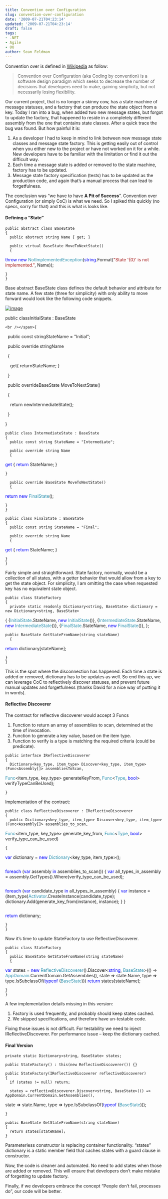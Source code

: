 ```yaml
---
title: Convention over Configuration
slug: convention-over-configuration
date: '2009-07-21T04:23:14'
updated: '2009-07-21T04:23:14'
draft: false
tags:
- .NET
- Agile
- OO
author: Sean Feldman
---
```



Convention over is defined in [Wikipedia](http://en.wikipedia.org/wiki/Convention_over_configuration) as follow:

> Convention over Configuration (aka Coding by convention) is a software design paradigm which seeks to decrease the number of decisions that developers need to make, gaining simplicity, but not necessarily losing flexibility.

Our current project, that is no longer a skinny cow, has a state machine of message statuses, and a factory that can produce the state object from a key. Today I ran into a bug, when added two new message states, but forgot to update the factory, that happened to reside in a completely different assembly from the one that contains state classes. After a quick trace the bug was found. But how painful it is:

1. As a developer I had to keep in mind to link between new message state classes and message state factory. This is getting easily out of control when you either new to the project or have not worked on it for a while. New developers have to be familiar with the limitation or find it out the difficult way.
2. Each time a message state is added or removed to the state machine, factory has to be updated.
3. Message state factory specification (tests) has to be updated as the production code, and again that’s a manual process that can lead to forgetfulness.

The conclusion was “we have to have **A Pit of Success**”. Convention over Configuration (or simply CoC) is what we need. So I spiked this quickly (no specs, sorry for that) and this is what is looks like.

#### Defining a “State”

```
public abstract class BaseState
{
  public abstract string Name { get; }

  public virtual BaseState MoveToNextState()
  {
```
<span style="color: blue">throw new </span><span style="color: #2b91af">NotImplementedException</span>(<span style="color: blue">string</span>.Format(<span style="color: #a31515">&quot;State '{0}' is not implemented.&quot;</span>, Name));
```
}
}
```

Base abstract BaseState class defines the default behavior and attribute for state name. A few state (three for simplicity) with only ability to move forward would look like the following code snippets.

[![image](https://aspblogs.blob.core.windows.net/media/sfeldman/Media/image_thumb_27C9B36B.png "image")](https://aspblogs.blob.core.windows.net/media/sfeldman/Media/image_6CE280A1.png)

public classInitialState : BaseState
```
<br /></span>{
```
  
  public const stringStateName = "Initial";
  

  
  public override stringName
  
  {
  
    get{ returnStateName; }
  
  }
  

  
  public overrideBaseState MoveToNextState()
  
  {
  
    return newIntermediateState();
  
  }
  
}
  


```
public class IntermediateState : BaseState
{
  public const string StateName = "Intermediate";

  public override string Name
  {
```
<span style="color: blue">get </span>{ <span style="color: blue">return </span>StateName; }
```
}

  public override BaseState MoveToNextState()
  {
```
<span style="color: blue">return new </span><span style="color: #2b91af">FinalState</span>();
```
}
}
```
```
public class FinalState : BaseState
{
  public const string StateName = "Final";

  public override string Name
  {
```
<span style="color: blue">get </span>{ <span style="color: blue">return </span>StateName; }
```
}
}
```

Fairly simple and straightforward. State factory, normally, would be a collection of all states, with a getter behavior that would allow from a key to get the state object. For simplicity, I am omitting the case when requested key has no equivalent state object.

```
public class StateFactory
{
  private static readonly Dictionary<string, BaseState> dictionary = new Dictionary<string, BaseState>
```
{
                                                                      {<span style="color: #2b91af">InitialState</span>.StateName, <span style="color: blue">new </span><span style="color: #2b91af">InitialState</span>()},
                                                                      {<span style="color: #2b91af">IntermediateState</span>.StateName, <span style="color: blue">new </span><span style="color: #2b91af">IntermediateState</span>()},
                                                                      {<span style="color: #2b91af">FinalState</span>.StateName, <span style="color: blue">new </span><span style="color: #2b91af">FinalState</span>()},
                                                                   };
```
public BaseState GetStateFromName(string stateName)
  {
```
<span style="color: blue">return </span>dictionary[stateName];
```
}
}
```

This is the spot where the disconnection has happened. Each time a state is added or removed, dictionary has to be updates as well. So end this up, we can leverage CoC to reflectively discover statuses, and prevent future manual updates and forgetfulness (thanks David for a nice way of putting it in words).

#### Reflective Discoverer

The contract for reflective discoverer would accept 3 Funcs

1. Function to return an array of assemblies to scan, determined at the time of invocation.
2. Function to generate a key value, based on the item type.
3. Function to verify is a type is matching the required criteria (could be predicate).

```
public interface IReflectiveDiscoverer
{
  Dictionary<key_type, item_type> Discover<key_type, item_type>(Func<Assembly[]> assembliesToScan,
```
<span style="color: #2b91af">Func</span>&lt;item_type, key_type&gt; generateKeyFrom,
                                                            <span style="color: #2b91af">Func</span>&lt;<span style="color: #2b91af">Type</span>, <span style="color: blue">bool</span>&gt; verifyTypeCanBeUsed);
```
}
```

Implementation of the contract:

```
public class ReflectiveDiscoverer : IReflectiveDiscoverer
{
  public Dictionary<key_type, item_type> Discover<key_type, item_type>(Func<Assembly[]> assemblies_to_scan,
```
<span style="color: #2b91af">Func</span>&lt;item_type, key_type&gt; generate_key_from,
                                                                   <span style="color: #2b91af">Func</span>&lt;<span style="color: #2b91af">Type</span>, <span style="color: blue">bool</span>&gt; verify_type_can_be_used)
```
{
```
<span style="color: blue">var </span>dictionary = <span style="color: blue">new </span><span style="color: #2b91af">Dictionary</span>&lt;key_type, item_type&gt;();
```
```
<span style="color: blue">foreach </span>(<span style="color: blue">var </span>assembly <span style="color: blue">in </span>assemblies_to_scan())
{
  <span style="color: blue">var </span>all_types_in_assembly = assembly.GetTypes().Where(verify_type_can_be_used);
```
```
<span style="color: blue">foreach </span>(<span style="color: blue">var </span>candidate_type <span style="color: blue">in </span>all_types_in_assembly)
  {
    <span style="color: blue">var </span>instance = (item_type)<span style="color: #2b91af">Activator</span>.CreateInstance(candidate_type);
    dictionary.Add(generate_key_from(instance), instance);
  }
}
```
```
<span style="color: blue">return </span>dictionary;
```
}
}
```

Now it’s time to update StateFactory to use ReflectiveDiscoverer.

```
public class StateFactory
{
  public BaseState GetStateFromName(string stateName)
  {
```
<span style="color: blue">var </span>states = <span style="color: blue">new </span><span style="color: #2b91af">ReflectiveDiscoverer</span>().Discover&lt;<span style="color: blue">string</span>, <span style="color: #2b91af">BaseState</span>&gt;(() =&gt; <span style="color: #2b91af">AppDomain</span>.CurrentDomain.GetAssemblies(),
                                                                    state =&gt; state.Name,
                                                                    type =&gt; type.IsSubclassOf(<span style="color: blue">typeof </span>(<span style="color: #2b91af">BaseState</span>)))
<span style="color: blue">return </span>states[stateName];
```
}
}
```

A few implementation details missing in this version:

1. Factory is used frequently, and probably should keep states cached.
2. We skipped specifications, and therefore have un-testable code.

Fixing those issues is not difficult. For testability we need to inject IReflectiveDiscoverer. For performance issue – keep the dictionary cached.

#### Final Version

```
private static Dictionary<string, BaseState> states;

public StateFactory() : this(new ReflectiveDiscoverer()) {}

public StateFactory(IReflectiveDiscoverer reflectiveDiscoverer)
{
  if (states != null) return;

  states = reflectiveDiscoverer.Discover<string, BaseState>(() => AppDomain.CurrentDomain.GetAssemblies(),
```
state =&gt; state.Name,
                                                        type =&gt; type.IsSubclassOf(<span style="color: blue">typeof </span>(<span style="color: #2b91af">BaseState</span>)));
```
}

public BaseState GetStateFromName(string stateName)
{
  return states[stateName];
}
```

Parameterless constructor is replacing container functionality. “states” dictionary is a static member field that caches states with a guard clause in constructor.

Now, the code is cleaner and automated. No need to add states when those are added or removed. This will ensure that developers don’t make mistake of forgetting to update factory.

Finally, if we developers embrace the concept “People don’t fail, processes do”, our code will be better.


